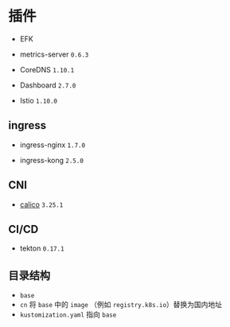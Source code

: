 # 插件

* EFK

* metrics-server `0.6.3`

* CoreDNS `1.10.1`

* Dashboard `2.7.0`

* Istio `1.10.0`

## ingress

* ingress-nginx `1.7.0`

* ingress-kong `2.5.0`

## CNI

* [calico](https://projectcalico.docs.tigera.io/getting-started/kubernetes/self-managed-onprem/) `3.25.1`

## CI/CD

* tekton `0.17.1`

## 目录结构

* `base`
* `cn` 将 `base` 中的 `image` （例如 `registry.k8s.io`）替换为国内地址
* `kustomization.yaml` 指向 `base`
